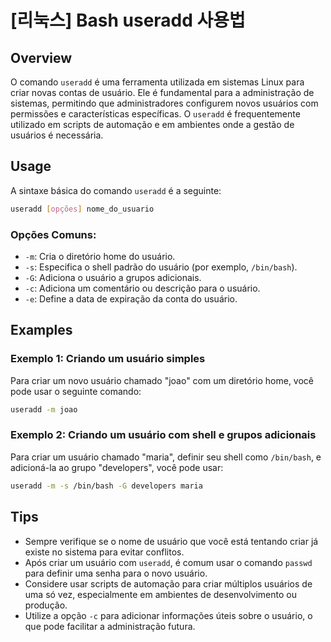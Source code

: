 # [리눅스] Bash useradd 사용법

## Overview
O comando `useradd` é uma ferramenta utilizada em sistemas Linux para criar novas contas de usuário. Ele é fundamental para a administração de sistemas, permitindo que administradores configurem novos usuários com permissões e características específicas. O `useradd` é frequentemente utilizado em scripts de automação e em ambientes onde a gestão de usuários é necessária.

## Usage
A sintaxe básica do comando `useradd` é a seguinte:

```bash
useradd [opções] nome_do_usuario
```

### Opções Comuns:
- `-m`: Cria o diretório home do usuário.
- `-s`: Especifica o shell padrão do usuário (por exemplo, `/bin/bash`).
- `-G`: Adiciona o usuário a grupos adicionais.
- `-c`: Adiciona um comentário ou descrição para o usuário.
- `-e`: Define a data de expiração da conta do usuário.

## Examples
### Exemplo 1: Criando um usuário simples
Para criar um novo usuário chamado "joao" com um diretório home, você pode usar o seguinte comando:

```bash
useradd -m joao
```

### Exemplo 2: Criando um usuário com shell e grupos adicionais
Para criar um usuário chamado "maria", definir seu shell como `/bin/bash`, e adicioná-la ao grupo "developers", você pode usar:

```bash
useradd -m -s /bin/bash -G developers maria
```

## Tips
- Sempre verifique se o nome de usuário que você está tentando criar já existe no sistema para evitar conflitos.
- Após criar um usuário com `useradd`, é comum usar o comando `passwd` para definir uma senha para o novo usuário.
- Considere usar scripts de automação para criar múltiplos usuários de uma só vez, especialmente em ambientes de desenvolvimento ou produção.
- Utilize a opção `-c` para adicionar informações úteis sobre o usuário, o que pode facilitar a administração futura.